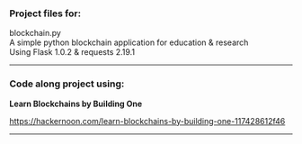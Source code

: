 ### Project files for:
blockchain.py \
A simple python blockchain application for education & research \
Using Flask 1.0.2 & requests 2.19.1
__________________________________
### Code along project using:

**Learn Blockchains by Building One**

https://hackernoon.com/learn-blockchains-by-building-one-117428612f46
___________________________________
